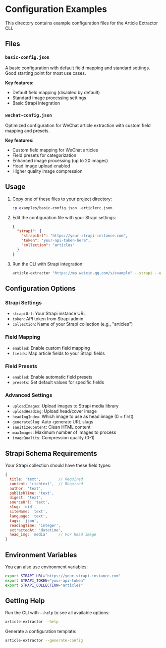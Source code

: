 # Configuration Examples

This directory contains example configuration files for the Article Extractor CLI.

## Files

### `basic-config.json`
A basic configuration with default field mapping and standard settings. Good starting point for most use cases.

**Key features:**
- Default field mapping (disabled by default)
- Standard image processing settings
- Basic Strapi integration

### `wechat-config.json`
Optimized configuration for WeChat article extraction with custom field mapping and presets.

**Key features:**
- Custom field mapping for WeChat articles
- Field presets for categorization
- Enhanced image processing (up to 20 images)
- Head image upload enabled
- Higher quality image compression

## Usage

1. Copy one of these files to your project directory:
   ```bash
   cp examples/basic-config.json .articlerc.json
   ```

2. Edit the configuration file with your Strapi settings:
   ```json
   {
     "strapi": {
       "strapiUrl": "https://your-strapi-instance.com",
       "token": "your-api-token-here",
       "collection": "articles"
     }
   }
   ```

3. Run the CLI with Strapi integration:
   ```bash
   article-extractor "https://mp.weixin.qq.com/s/example" --strapi --upload-images --head-image --verbose
   ```

## Configuration Options

### Strapi Settings
- `strapiUrl`: Your Strapi instance URL
- `token`: API token from Strapi admin
- `collection`: Name of your Strapi collection (e.g., "articles")

### Field Mapping
- `enabled`: Enable custom field mapping
- `fields`: Map article fields to your Strapi fields

### Field Presets
- `enabled`: Enable automatic field presets
- `presets`: Set default values for specific fields

### Advanced Settings
- `uploadImages`: Upload images to Strapi media library
- `uploadHeadImg`: Upload head/cover image
- `headImgIndex`: Which image to use as head image (0 = first)
- `generateSlug`: Auto-generate URL slugs
- `sanitizeContent`: Clean HTML content
- `maxImages`: Maximum number of images to process
- `imageQuality`: Compression quality (0-1)

## Strapi Schema Requirements

Your Strapi collection should have these field types:

```javascript
{
  title: 'text',        // Required
  content: 'richtext',  // Required
  author: 'text',
  publishTime: 'text',
  digest: 'text',
  sourceUrl: 'text',
  slug: 'uid',
  siteName: 'text',
  language: 'text',
  tags: 'json',
  readingTime: 'integer',
  extractedAt: 'datetime',
  head_img: 'media'     // For head image
}
```

## Environment Variables

You can also use environment variables:

```bash
export STRAPI_URL="https://your-strapi-instance.com"
export STRAPI_TOKEN="your-api-token"
export STRAPI_COLLECTION="articles"
```

## Getting Help

Run the CLI with `--help` to see all available options:

```bash
article-extractor --help
```

Generate a configuration template:

```bash
article-extractor --generate-config
```